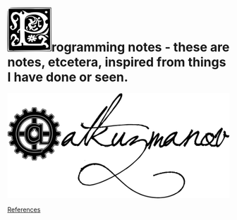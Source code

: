 # <img src="resources/images/1197118465618962200ryanlerch_Decorative_Letter_Set_17.svg.hi.png" alt="P" width="100" height="100"/>rogramming notes - these are notes, etcetera, inspired from things I have done or seen.

<!--Programming notes - these are notes, etcetera, inspired from things I have done or seen.-->

![atkuzmanov](resources/images/atkuzmanov-atkuzmanov.png)

[References](resources/programming-notes-main-page-references.md)